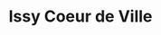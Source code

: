 ---
title: "Issy Coeur de Ville"
url: /issy-les-moulineaux/issy-coeur-de-ville/
shop: Einkaufszentrum
---